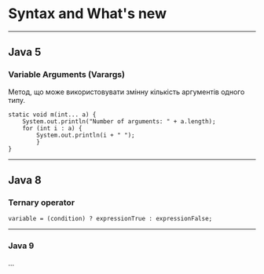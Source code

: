 # Syntax and What's new
---
## Java 5
### Variable Arguments (Varargs)
Метод, що може використовувати змінну кількість аргументів одного типу.
```
static void m(int... a) {
    System.out.println("Number of arguments: " + a.length);
    for (int i : a) {
        System.out.println(i + " ");
        }
}
```
---

## Java 8
### Ternary operator
```
variable = (condition) ? expressionTrue : expressionFalse;
```
---

### Java 9
...
